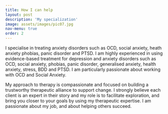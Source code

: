 ```yaml
---
title: How I can help
layout: post
description: 'My specialization'
image: assets/images/pic07.jpg
nav-menu: true
order: 2
---
```


I specialise in treating anxiety disorders such as OCD, social anxiety, heath anxiety phobias, panic disorder and PTSD. I am highly experienced in using evidence-based treatment for depression and anxiety disorders such as OCD, social anxiety, phobias, panic disorder, generalised anxiety, health anxiety, stress, BDD and PTSD. I am particularly passionate about working with OCD and Social Anxiety.

My approach to therapy is compassionate and focused on building a trustworthy therapeutic alliance to support change. I strongly believe each client is an expert in their story and my role is to facilitate exploration, and bring you closer to your goals by using my therapeutic expertise. I am passionate about my job, and about helping others succeed.
